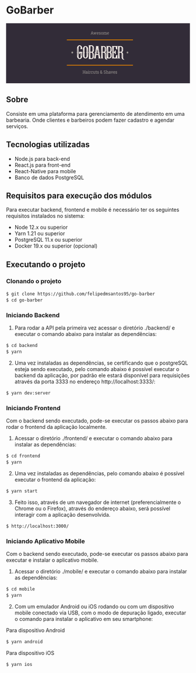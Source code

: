 # GoBarber

![img/gobarber.png](img/gobarber.png)

## Sobre

Consiste em uma plataforma para gerenciamento de atendimento em uma barbearia. Onde clientes e barbeiros podem fazer cadastro e agendar serviços.

## Tecnologias utilizadas

- Node.js para back-end
- React.js para front-end
- React-Native para mobile
- Banco de dados PostgreSQL


## Requisitos para execução dos módulos

Para executar backend, frontend e mobile é necessário ter os seguintes requisitos instalados no sistema:

- Node 12.x ou superior
- Yarn 1.21 ou superior
- PostgreSQL 11.x ou superior
- Docker 19.x ou superior (opcional)


## Executando o projeto

### Clonando o projeto

```bash
$ git clone https://github.com/felipedmsantos95/go-barber
$ cd go-barber
```

### Iniciando Backend

1. Para rodar a API pela primeira vez acessar o diretório ./backend/ e executar o comando abaixo para instalar as dependências:

```bash
$ cd backend
$ yarn
```

2. Uma vez instaladas as dependências,  se certificando que o postgreSQL esteja sendo executado, pelo comando abaixo é possível executar o backend da aplicação, por padrão ele estará disponível para requisições através da porta 3333 no endereço http://localhost:3333/:

```bash
$ yarn dev:server
```

### Iniciando Frontend

Com o backend sendo executado, pode-se executar os passos abaixo para rodar o frontend da aplicação localmente.

1. Acessar o diretório ./frontend/ e executar o comando abaixo para instalar as dependências:

```bash
$ cd frontend
$ yarn
```

2. Uma vez instaladas as dependências, pelo comando abaixo é possível executar o frontend da aplicação:

```bash
$ yarn start
```

3. Feito isso, através de um navegador de internet (preferencialmente o Chrome ou o Firefox), através do endereço abaixo, será possível interagir com a aplicação desenvolvida.

```bash
$ http://localhost:3000/
```

### Iniciando Aplicativo Mobile

Com o backend sendo executado, pode-se executar os passos abaixo para executar e instalar o aplicativo mobile.

1. Acessar o diretório ./mobile/ e executar o comando abaixo para instalar as dependências:

```bash
$ cd mobile
$ yarn
```

2. Com um emulador Android ou iOS rodando ou com um dispositivo mobile conectado via USB, com o modo de depuração ligado, executar o comando para instalar o aplicativo em seu smartphone:

Para dispositivo Android
```bash
$ yarn android
```

Para dispositivo iOS
```bash
$ yarn ios
```

